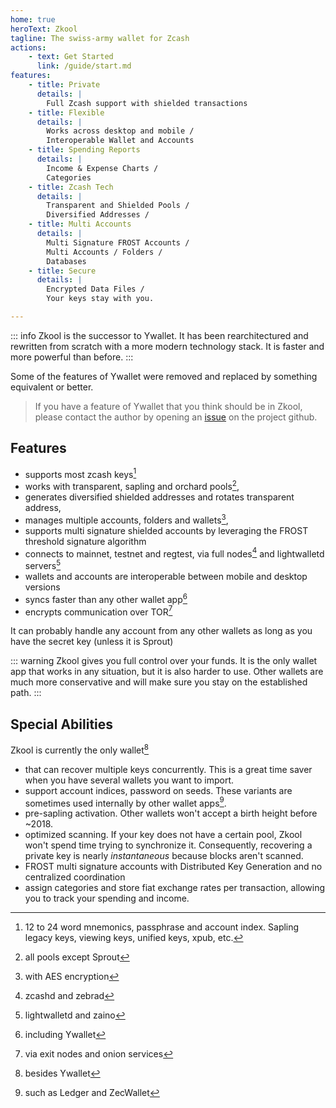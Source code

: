 ```yaml
---
home: true
heroText: Zkool
tagline: The swiss-army wallet for Zcash
actions:
    - text: Get Started
      link: /guide/start.md
features:
    - title: Private
      details: |
        Full Zcash support with shielded transactions
    - title: Flexible
      details: |
        Works across desktop and mobile /
        Interoperable Wallet and Accounts
    - title: Spending Reports
      details: |
        Income & Expense Charts /
        Categories
    - title: Zcash Tech
      details: |
        Transparent and Shielded Pools /
        Diversified Addresses /
    - title: Multi Accounts
      details: |
        Multi Signature FROST Accounts /
        Multi Accounts / Folders /
        Databases
    - title: Secure
      details: |
        Encrypted Data Files /
        Your keys stay with you.

---
```


::: info
Zkool is the successor to Ywallet. It has been rearchitectured and rewritten
from scratch with a more modern technology stack. It is faster and more powerful
than before.
:::

Some of the features of Ywallet were removed and replaced by something equivalent
or better.

> If you have a feature of Ywallet that you think should be in Zkool, please
> contact the author by opening an [issue](https://github.com/hhanh00/zkool2/issues)
> on the project github.

## Features

- supports most zcash keys[^1]
- works with transparent, sapling and orchard pools[^2],
- generates diversified shielded addresses and rotates transparent address,
- manages multiple accounts, folders and wallets[^3],
- supports multi signature shielded accounts by leveraging the FROST threshold
  signature algorithm
- connects to mainnet, testnet and regtest, via full nodes[^4] and lightwalletd
  servers[^5]
- wallets and accounts are interoperable between mobile and desktop versions
- syncs faster than any other wallet app[^6]
- encrypts communication over TOR[^7]

It can probably handle any account from any other wallets as long as you have
the secret key (unless it is Sprout)

::: warning
Zkool gives you full control over your funds. It is the only wallet
app that works in any situation, but it is also harder to use. Other wallets are
much more conservative and will make sure you stay on the established path.
:::

## Special Abilities

Zkool is currently the only wallet[^8]

- that can recover multiple keys concurrently. This is a great time saver when
  you have several wallets you want to import.
- support account indices, password on seeds. These variants are sometimes used
  internally by other wallet apps[^9].
- pre-sapling activation. Other wallets won't accept a birth height before
  ~2018.
- optimized scanning. If your key does not have a certain pool, Zkool won't
  spend time trying to synchronize it. Consequently, recovering a private key is
  nearly *instantaneous* because blocks aren't scanned.
- FROST multi signature accounts with Distributed Key Generation and no
  centralized coordination
- assign categories and store fiat exchange rates per transaction, allowing you
to track your spending and income.

[^1]: 12 to 24 word mnemonics, passphrase and account index. Sapling legacy
    keys, viewing keys, unified keys, xpub, etc.
[^2]: all pools except Sprout
[^3]: with AES encryption
[^4]: zcashd and zebrad
[^5]: lightwalletd and zaino
[^6]: including Ywallet
[^7]: via exit nodes and onion services
[^8]: besides Ywallet
[^9]: such as Ledger and ZecWallet


